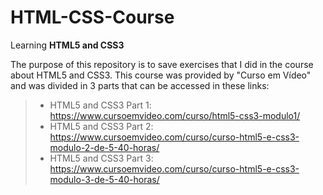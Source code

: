 # HTML-CSS-Course
Learning **HTML5 and CSS3**

The purpose of this repository is to save exercises that I did in the course about HTML5 and CSS3. 
This course was provided by "Curso em Vídeo" and was divided in 3 parts that can be accessed in these links:
> * HTML5 and CSS3 Part 1: https://www.cursoemvideo.com/curso/html5-css3-modulo1/
> * HTML5 and CSS3 Part 2: https://www.cursoemvideo.com/curso/curso-html5-e-css3-modulo-2-de-5-40-horas/
> * HTML5 and CSS3 Part 3: https://www.cursoemvideo.com/curso/curso-html5-e-css3-modulo-3-de-5-40-horas/
